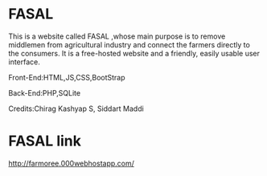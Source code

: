 # FASAL
This is a website called FASAL ,whose main purpose is to remove middlemen from agricultural industry and connect the farmers directly to the consumers. It is a free-hosted website and a friendly, easily usable user interface.

Front-End:HTML,JS,CSS,BootStrap

Back-End:PHP,SQLite 

Credits:Chirag Kashyap S, Siddart Maddi

# FASAL link
http://farmoree.000webhostapp.com/
